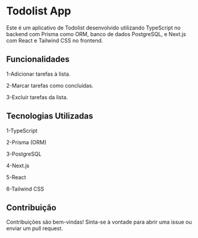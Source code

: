 # Todolist App

Este é um aplicativo de Todolist desenvolvido utilizando TypeScript no backend com Prisma como ORM, banco de dados PostgreSQL, e Next.js com React e Tailwind CSS no frontend.

## Funcionalidades

1-Adicionar tarefas à lista.

2-Marcar tarefas como concluídas.

3-Excluir tarefas da lista.

## Tecnologias Utilizadas

1-TypeScript

2-Prisma (ORM)

3-PostgreSQL

4-Next.js

5-React

6-Tailwind CSS

## Contribuição
Contribuições são bem-vindas! Sinta-se à vontade para abrir uma issue ou enviar um pull request.
